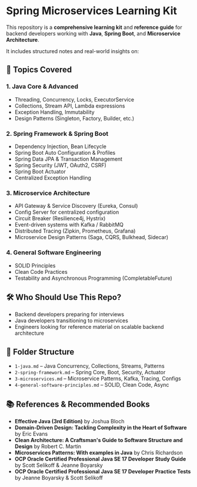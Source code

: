 # Spring Microservices Learning Kit

This repository is a **comprehensive learning kit** and **reference guide** for backend developers working with **Java**, **Spring Boot**, and **Microservice Architecture**.

It includes structured notes and real-world insights on:

## 📘 Topics Covered

### 1. Java Core & Advanced
- Threading, Concurrency, Locks, ExecutorService
- Collections, Stream API, Lambda expressions
- Exception Handling, Immutability
- Design Patterns (Singleton, Factory, Builder, etc.)

### 2. Spring Framework & Spring Boot
- Dependency Injection, Bean Lifecycle
- Spring Boot Auto Configuration & Profiles
- Spring Data JPA & Transaction Management
- Spring Security (JWT, OAuth2, CSRF)
- Spring Boot Actuator
- Centralized Exception Handling

### 3. Microservice Architecture
- API Gateway & Service Discovery (Eureka, Consul)
- Config Server for centralized configuration
- Circuit Breaker (Resilience4j, Hystrix)
- Event-driven systems with Kafka / RabbitMQ
- Distributed Tracing (Zipkin, Prometheus, Grafana)
- Microservice Design Patterns (Saga, CQRS, Bulkhead, Sidecar)

### 4. General Software Engineering
- SOLID Principles
- Clean Code Practices
- Testability and Asynchronous Programming (CompletableFuture)

## 🛠️ Who Should Use This Repo?
- Backend developers preparing for interviews
- Java developers transitioning to microservices
- Engineers looking for reference material on scalable backend architecture

## 📂 Folder Structure
- `1-java.md` – Java Concurrency, Collections, Streams, Patterns
- `2-spring-framework.md` – Spring Core, Boot, Security, Actuator
- `3-microservices.md` – Microservice Patterns, Kafka, Tracing, Configs
- `4-general-software-principles.md` – SOLID, Clean Code, Async

## 📚 References & Recommended Books

- **Effective Java (3rd Edition)** by Joshua Bloch
- **Domain-Driven Design: Tackling Complexity in the Heart of Software** by Eric Evans
- **Clean Architecture: A Craftsman's Guide to Software Structure and Design** by Robert C. Martin
- **Microservices Patterns: With examples in Java** by Chris Richardson
- **OCP Oracle Certified Professional Java SE 17 Developer Study Guide** by Scott Selikoff & Jeanne Boyarsky
- **OCP Oracle Certified Professional Java SE 17 Developer Practice Tests** by Jeanne Boyarsky & Scott Selikoff

